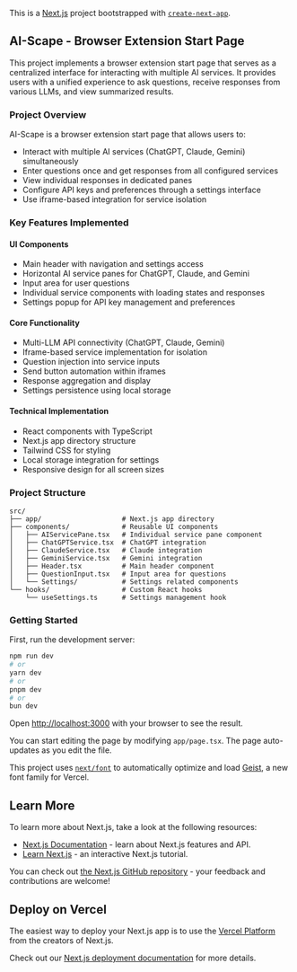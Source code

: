 This is a [Next.js](https://nextjs.org) project bootstrapped with [`create-next-app`](https://nextjs.org/docs/app/api-reference/cli/create-next-app).

## AI-Scape - Browser Extension Start Page

This project implements a browser extension start page that serves as a centralized interface for interacting with multiple AI services. It provides users with a unified experience to ask questions, receive responses from various LLMs, and view summarized results.

### Project Overview

AI-Scape is a browser extension start page that allows users to:
- Interact with multiple AI services (ChatGPT, Claude, Gemini) simultaneously
- Enter questions once and get responses from all configured services
- View individual responses in dedicated panes
- Configure API keys and preferences through a settings interface
- Use iframe-based integration for service isolation

### Key Features Implemented

#### UI Components
- Main header with navigation and settings access
- Horizontal AI service panes for ChatGPT, Claude, and Gemini
- Input area for user questions
- Individual service components with loading states and responses
- Settings popup for API key management and preferences

#### Core Functionality
- Multi-LLM API connectivity (ChatGPT, Claude, Gemini)
- Iframe-based service implementation for isolation
- Question injection into service inputs
- Send button automation within iframes
- Response aggregation and display
- Settings persistence using local storage

#### Technical Implementation
- React components with TypeScript
- Next.js app directory structure
- Tailwind CSS for styling
- Local storage integration for settings
- Responsive design for all screen sizes

### Project Structure

```
src/
├── app/                    # Next.js app directory
├── components/             # Reusable UI components
│   ├── AIServicePane.tsx   # Individual service pane component
│   ├── ChatGPTService.tsx  # ChatGPT integration
│   ├── ClaudeService.tsx   # Claude integration
│   ├── GeminiService.tsx   # Gemini integration
│   ├── Header.tsx          # Main header component
│   ├── QuestionInput.tsx   # Input area for questions
│   └── Settings/           # Settings related components
└── hooks/                  # Custom React hooks
    └── useSettings.ts      # Settings management hook
```

### Getting Started

First, run the development server:

```bash
npm run dev
# or
yarn dev
# or
pnpm dev
# or
bun dev
```

Open [http://localhost:3000](http://localhost:3000) with your browser to see the result.

You can start editing the page by modifying `app/page.tsx`. The page auto-updates as you edit the file.

This project uses [`next/font`](https://nextjs.org/docs/app/building-your-application/optimizing/fonts) to automatically optimize and load [Geist](https://vercel.com/font), a new font family for Vercel.

## Learn More

To learn more about Next.js, take a look at the following resources:

- [Next.js Documentation](https://nextjs.org/docs) - learn about Next.js features and API.
- [Learn Next.js](https://nextjs.org/learn) - an interactive Next.js tutorial.

You can check out [the Next.js GitHub repository](https://github.com/vercel/next.js) - your feedback and contributions are welcome!

## Deploy on Vercel

The easiest way to deploy your Next.js app is to use the [Vercel Platform](https://vercel.com/new?utm_medium=default-template&filter=next.js&utm_source=create-next-app&utm_campaign=create-next-app-readme) from the creators of Next.js.

Check out our [Next.js deployment documentation](https://nextjs.org/docs/app/building-your-application/deploying) for more details.
